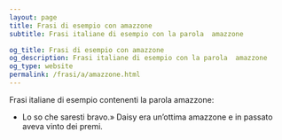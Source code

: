 ```yaml
---
layout: page
title: Frasi di esempio con amazzone 
subtitle: Frasi italiane di esempio con la parola  amazzone

og_title: Frasi di esempio con amazzone 
og_description: Frasi italiane di esempio con la parola  amazzone
og_type: website
permalink: /frasi/a/amazzone.html
---
```


Frasi italiane di esempio contenenti la parola amazzone:


- Lo so che saresti bravo.» Daisy era un’ottima amazzone e in passato aveva vinto dei premi.
